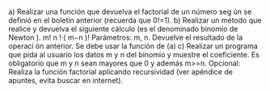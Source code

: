 a) Realizar una función que devuelva el factorial de un número seg ún se definió
en el boletín anterior (recuerda que 0!=1).
b) Realizar un método que realice y devuelva el siguiente cálculo (es el denominado
binomio de Newton ).
m!
n !·( m−n )!
Parámetros: m, n. Devuelve el resultado de la operaci ón anterior. Se debe usar la
función de (a)
c) Realizar un programa que pida al usuario los datos m y n del binomio y muestre
el coeficiente. Es obligatorio que m y n sean mayores que 0 y además m>=n.
Opcional: Realiza la función factorial aplicando recursividad (ver apéndice de
apuntes, evita buscar en internet).







